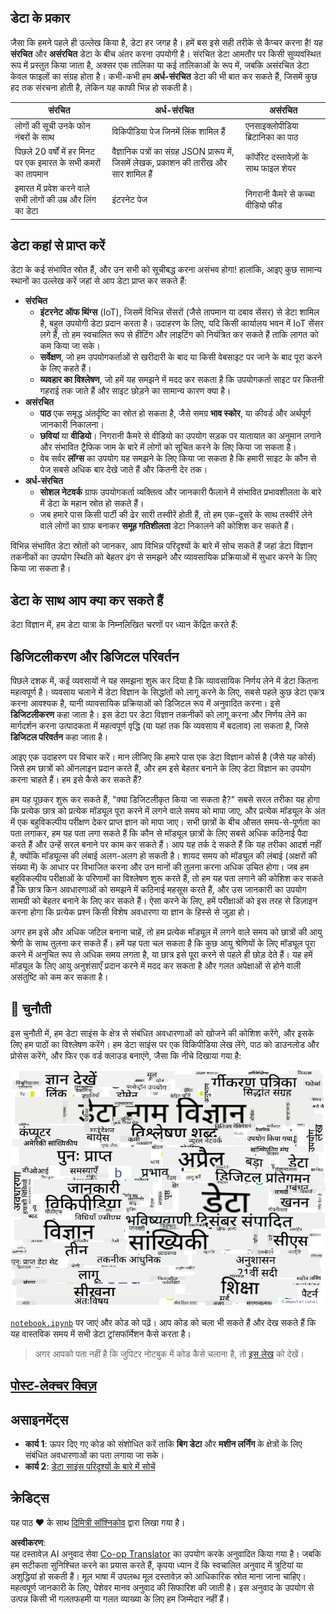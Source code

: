 <!--
CO_OP_TRANSLATOR_METADATA:
{
  "original_hash": "2583a9894af7123b2fcae3376b14c035",
  "translation_date": "2025-08-24T21:30:17+00:00",
  "source_file": "1-Introduction/01-defining-data-science/README.md",
  "language_code": "hi"
}
-->
## डेटा के प्रकार

जैसा कि हमने पहले ही उल्लेख किया है, डेटा हर जगह है। हमें बस इसे सही तरीके से कैप्चर करना है! यह **संरचित** और **असंरचित** डेटा के बीच अंतर करना उपयोगी है। संरचित डेटा आमतौर पर किसी सुव्यवस्थित रूप में प्रस्तुत किया जाता है, अक्सर एक तालिका या कई तालिकाओं के रूप में, जबकि असंरचित डेटा केवल फाइलों का संग्रह होता है। कभी-कभी हम **अर्ध-संरचित** डेटा की भी बात कर सकते हैं, जिसमें कुछ हद तक संरचना होती है, लेकिन यह काफी भिन्न हो सकती है।

| संरचित                                                                      | अर्ध-संरचित                                                                                   | असंरचित                              |
| ---------------------------------------------------------------------------- | ---------------------------------------------------------------------------------------------- | ------------------------------------- |
| लोगों की सूची उनके फोन नंबरों के साथ                                         | विकिपीडिया पेज जिनमें लिंक शामिल हैं                                                           | एनसाइक्लोपीडिया ब्रिटानिका का पाठ   |
| पिछले 20 वर्षों में हर मिनट पर एक इमारत के सभी कमरों का तापमान               | वैज्ञानिक पत्रों का संग्रह JSON प्रारूप में, जिसमें लेखक, प्रकाशन की तारीख और सार शामिल हैं    | कॉर्पोरेट दस्तावेज़ों के साथ फाइल शेयर |
| इमारत में प्रवेश करने वाले सभी लोगों की उम्र और लिंग का डेटा                 | इंटरनेट पेज                                                                                   | निगरानी कैमरे से कच्चा वीडियो फीड   |

## डेटा कहां से प्राप्त करें

डेटा के कई संभावित स्रोत हैं, और उन सभी को सूचीबद्ध करना असंभव होगा! हालांकि, आइए कुछ सामान्य स्थानों का उल्लेख करें जहां से आप डेटा प्राप्त कर सकते हैं:

* **संरचित**
  - **इंटरनेट ऑफ थिंग्स** (IoT), जिसमें विभिन्न सेंसरों (जैसे तापमान या दबाव सेंसर) से डेटा शामिल है, बहुत उपयोगी डेटा प्रदान करता है। उदाहरण के लिए, यदि किसी कार्यालय भवन में IoT सेंसर लगे हैं, तो हम स्वचालित रूप से हीटिंग और लाइटिंग को नियंत्रित कर सकते हैं ताकि लागत को कम किया जा सके।
  - **सर्वेक्षण**, जो हम उपयोगकर्ताओं से खरीदारी के बाद या किसी वेबसाइट पर जाने के बाद पूरा करने के लिए कहते हैं।
  - **व्यवहार का विश्लेषण**, जो हमें यह समझने में मदद कर सकता है कि उपयोगकर्ता साइट पर कितनी गहराई तक जाते हैं और साइट छोड़ने का सामान्य कारण क्या है।
* **असंरचित**
  - **पाठ** एक समृद्ध अंतर्दृष्टि का स्रोत हो सकता है, जैसे समग्र **भाव स्कोर**, या कीवर्ड और अर्थपूर्ण जानकारी निकालना।
  - **छवियां** या **वीडियो**। निगरानी कैमरे से वीडियो का उपयोग सड़क पर यातायात का अनुमान लगाने और संभावित ट्रैफिक जाम के बारे में लोगों को सूचित करने के लिए किया जा सकता है।
  - वेब सर्वर **लॉग्स** का उपयोग यह समझने के लिए किया जा सकता है कि हमारी साइट के कौन से पेज सबसे अधिक बार देखे जाते हैं और कितनी देर तक।
* **अर्ध-संरचित**
  - **सोशल नेटवर्क** ग्राफ उपयोगकर्ता व्यक्तित्व और जानकारी फैलाने में संभावित प्रभावशीलता के बारे में डेटा के महान स्रोत हो सकते हैं।
  - जब हमारे पास किसी पार्टी की ढेर सारी तस्वीरें होती हैं, तो हम एक-दूसरे के साथ तस्वीरें लेने वाले लोगों का ग्राफ बनाकर **समूह गतिशीलता** डेटा निकालने की कोशिश कर सकते हैं।

विभिन्न संभावित डेटा स्रोतों को जानकर, आप विभिन्न परिदृश्यों के बारे में सोच सकते हैं जहां डेटा विज्ञान तकनीकों का उपयोग स्थिति को बेहतर ढंग से समझने और व्यावसायिक प्रक्रियाओं में सुधार करने के लिए किया जा सकता है।

## डेटा के साथ आप क्या कर सकते हैं

डेटा विज्ञान में, हम डेटा यात्रा के निम्नलिखित चरणों पर ध्यान केंद्रित करते हैं:

## डिजिटलीकरण और डिजिटल परिवर्तन

पिछले दशक में, कई व्यवसायों ने यह समझना शुरू कर दिया है कि व्यावसायिक निर्णय लेने में डेटा कितना महत्वपूर्ण है। व्यवसाय चलाने में डेटा विज्ञान के सिद्धांतों को लागू करने के लिए, सबसे पहले कुछ डेटा एकत्र करना आवश्यक है, यानी व्यावसायिक प्रक्रियाओं को डिजिटल रूप में अनुवादित करना। इसे **डिजिटलीकरण** कहा जाता है। इस डेटा पर डेटा विज्ञान तकनीकों को लागू करना और निर्णय लेने का मार्गदर्शन करना उत्पादकता में महत्वपूर्ण वृद्धि (या यहां तक कि व्यवसाय में बदलाव) ला सकता है, जिसे **डिजिटल परिवर्तन** कहा जाता है।

आइए एक उदाहरण पर विचार करें। मान लीजिए कि हमारे पास एक डेटा विज्ञान कोर्स है (जैसे यह कोर्स) जिसे हम छात्रों को ऑनलाइन प्रदान करते हैं, और हम इसे बेहतर बनाने के लिए डेटा विज्ञान का उपयोग करना चाहते हैं। हम इसे कैसे कर सकते हैं?

हम यह पूछकर शुरू कर सकते हैं, "क्या डिजिटलीकृत किया जा सकता है?" सबसे सरल तरीका यह होगा कि प्रत्येक छात्र को प्रत्येक मॉड्यूल पूरा करने में लगने वाले समय को मापा जाए, और प्रत्येक मॉड्यूल के अंत में एक बहुविकल्पीय परीक्षण देकर प्राप्त ज्ञान को मापा जाए। सभी छात्रों के बीच औसत समय-से-पूर्णता का पता लगाकर, हम यह पता लगा सकते हैं कि कौन से मॉड्यूल छात्रों के लिए सबसे अधिक कठिनाई पैदा करते हैं और उन्हें सरल बनाने पर काम कर सकते हैं।
आप यह तर्क दे सकते हैं कि यह तरीका आदर्श नहीं है, क्योंकि मॉड्यूल्स की लंबाई अलग-अलग हो सकती है। शायद समय को मॉड्यूल की लंबाई (अक्षरों की संख्या में) के आधार पर विभाजित करना और उन मानों की तुलना करना अधिक उचित होगा।
जब हम बहुविकल्पीय परीक्षाओं के परिणामों का विश्लेषण शुरू करते हैं, तो हम यह पता लगाने की कोशिश कर सकते हैं कि छात्र किन अवधारणाओं को समझने में कठिनाई महसूस करते हैं, और उस जानकारी का उपयोग सामग्री को बेहतर बनाने के लिए कर सकते हैं। ऐसा करने के लिए, हमें परीक्षाओं को इस तरह से डिज़ाइन करना होगा कि प्रत्येक प्रश्न किसी विशेष अवधारणा या ज्ञान के हिस्से से जुड़ा हो।

अगर हम इसे और अधिक जटिल बनाना चाहें, तो हम प्रत्येक मॉड्यूल में लगने वाले समय को छात्रों की आयु श्रेणी के साथ तुलना कर सकते हैं। हमें यह पता चल सकता है कि कुछ आयु श्रेणियों के लिए मॉड्यूल पूरा करने में अनुचित रूप से अधिक समय लगता है, या छात्र इसे पूरा करने से पहले ही छोड़ देते हैं। यह हमें मॉड्यूल के लिए आयु अनुशंसाएँ प्रदान करने में मदद कर सकता है और गलत अपेक्षाओं से होने वाली असंतुष्टि को कम कर सकता है।

## 🚀 चुनौती

इस चुनौती में, हम डेटा साइंस के क्षेत्र से संबंधित अवधारणाओं को खोजने की कोशिश करेंगे, और इसके लिए हम पाठों का विश्लेषण करेंगे। हम डेटा साइंस पर एक विकिपीडिया लेख लेंगे, पाठ को डाउनलोड और प्रोसेस करेंगे, और फिर एक वर्ड क्लाउड बनाएंगे, जैसा कि नीचे दिखाया गया है:

![डेटा साइंस के लिए वर्ड क्लाउड](../../../../translated_images/ds_wordcloud.664a7c07dca57de017c22bf0498cb40f898d48aa85b3c36a80620fea12fadd42.hi.png)

[`notebook.ipynb`](../../../../../../../../../1-Introduction/01-defining-data-science/notebook.ipynb ':ignore') पर जाएं और कोड को पढ़ें। आप कोड को चला भी सकते हैं और देख सकते हैं कि यह वास्तविक समय में सभी डेटा ट्रांसफॉर्मेशन कैसे करता है।

> अगर आपको पता नहीं है कि जुपिटर नोटबुक में कोड कैसे चलाना है, तो [इस लेख](https://soshnikov.com/education/how-to-execute-notebooks-from-github/) को देखें।

## [पोस्ट-लेक्चर क्विज़](https://purple-hill-04aebfb03.1.azurestaticapps.net/quiz/1)

## असाइनमेंट्स

* **कार्य 1**: ऊपर दिए गए कोड को संशोधित करें ताकि **बिग डेटा** और **मशीन लर्निंग** के क्षेत्रों के लिए संबंधित अवधारणाओं का पता लगाया जा सके।
* **कार्य 2**: [डेटा साइंस परिदृश्यों के बारे में सोचें](assignment.md)

## क्रेडिट्स

यह पाठ ♥️ के साथ [दिमित्री सॉश्निकोव](http://soshnikov.com) द्वारा लिखा गया है।

**अस्वीकरण**:  
यह दस्तावेज़ AI अनुवाद सेवा [Co-op Translator](https://github.com/Azure/co-op-translator) का उपयोग करके अनुवादित किया गया है। जबकि हम सटीकता सुनिश्चित करने का प्रयास करते हैं, कृपया ध्यान दें कि स्वचालित अनुवाद में त्रुटियां या अशुद्धियां हो सकती हैं। मूल भाषा में उपलब्ध मूल दस्तावेज़ को आधिकारिक स्रोत माना जाना चाहिए। महत्वपूर्ण जानकारी के लिए, पेशेवर मानव अनुवाद की सिफारिश की जाती है। इस अनुवाद के उपयोग से उत्पन्न किसी भी गलतफहमी या गलत व्याख्या के लिए हम जिम्मेदार नहीं हैं।